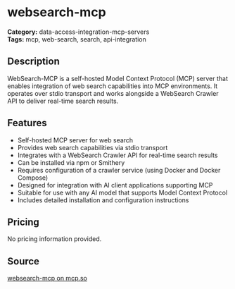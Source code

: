 # websearch-mcp

**Category:** data-access-integration-mcp-servers  
**Tags:** mcp, web-search, search, api-integration

## Description
WebSearch-MCP is a self-hosted Model Context Protocol (MCP) server that enables integration of web search capabilities into MCP environments. It operates over stdio transport and works alongside a WebSearch Crawler API to deliver real-time search results.

## Features
- Self-hosted MCP server for web search
- Provides web search capabilities via stdio transport
- Integrates with a WebSearch Crawler API for real-time search results
- Can be installed via npm or Smithery
- Requires configuration of a crawler service (using Docker and Docker Compose)
- Designed for integration with AI client applications supporting MCP
- Suitable for use with any AI model that supports Model Context Protocol
- Includes detailed installation and configuration instructions

## Pricing
No pricing information provided.

## Source
[websearch-mcp on mcp.so](https://mcp.so/server/WebSearch-MCP/mnhlt)
